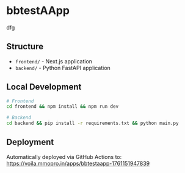 # bbtestAApp

dfg

## Structure
- `frontend/` - Next.js application
- `backend/` - Python FastAPI application

## Local Development
```bash
# Frontend
cd frontend && npm install && npm run dev

# Backend
cd backend && pip install -r requirements.txt && python main.py
```

## Deployment
Automatically deployed via GitHub Actions to: https://voila.mmopro.in/apps/bbtestaapp-1761151947839